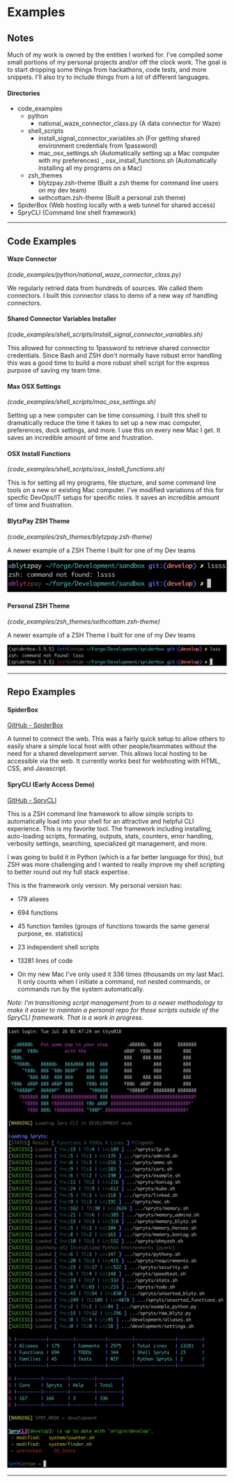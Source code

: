 # Examples

## Notes

Much of my work is owned by the entities I worked for. I've compiled some small portions of my personal projects and/or off the clock work. The goal is to start dropping some things from hackathons, code tests, and more snippets. I'll also try to include things from a lot of different languages.


#### Directories
  - code_examples
    + python
      - national_waze_connector_class.py (A data connector for Waze)
    + shell_scripts
      - install_signal_connector_variables.sh (For getting shared environment credentials from 1password)
      - mac_osx_settings.sh (Automatically setting up a Mac computer with my preferences)
      _ osx_install_functions.sh (Automatically installing all my programs on a Mac)
    + zsh_themes
      - blytzpay.zsh-theme (Built a zsh theme for command line users on my dev team)
      - sethcottam.zsh-theme (Built a personal zsh theme)
  - SpiderBox (Web hosting locally with a web tunnel for shared access)
  - SpryCLI (Command line shell framework)



---

## Code Examples

#### Waze Connector
  _(code_examples/python/national_waze_connector_class.py)_

  We regularly retried data from hundreds of sources. We called them connectors. I built this connector class to demo of a new way of handling connectors.

#### Shared Connector Variables Installer
  _(code_examples/shell_scripts/install_signal_connector_variables.sh)_

  This allowed for connecting to 1password to retrieve shared connector credentials. Since Bash and ZSH don't normally have robust error handling this was a good time to build a more robust shell script for the express purpose of saving my team time.

#### Max OSX Settings
  _(code_examples/shell_scripts/mac_osx_settings.sh)_

  Setting up a new computer can be time consuming. I built this shell to dramatically reduce the time it takes to set up a new mac computer, preferences, dock settings, and more. I use this on every new Mac I get. It saves an incredible amount of time and frustration.
  
#### OSX Install Functions
  _(code_examples/shell_scripts/osx_install_functions.sh)_

  This is for setting all my programs, file stucture, and some command line tools on a new or existing Mac computer. I've modified variations of this for specfic DevOps/IT setups for specific roles. It saves an incredible amount of time and frustration.

#### BlytzPay ZSH Theme
  _(code_examples/zsh_themes/blytzpay.zsh-theme)_

  A newer example of a ZSH Theme I built for one of my Dev teams

  ![SpryCLI Autoloading Development Mode](https://github.com/sethcottam/code_examples/blob/main/screenshots/blytzpay.zsh-theme.png?raw=true)

#### Personal ZSH Theme
  _(code_examples/zsh_themes/sethcottam.zsh-theme)_

  A newer example of a ZSH Theme I built for one of my Dev teams

  ![SpryCLI Autoloading Development Mode](https://github.com/sethcottam/code_examples/blob/main/screenshots/sethcottam.zsh-theme.png?raw=true)

---

## Repo Examples

#### SpiderBox
  [GitHub - SpiderBox](https://github.com/SethCottam/SpiderBox)

  A tunnel to connect the web. This was a fairly quick setup to allow others to easily share a simple local host with other people/teammates without the need for a shared development server. This allows local hosting to be accessible via the web. It currently works best for webhosting with HTML, CSS, and Javascript.

#### SpryCLI (Early Access Demo)
  [GitHub - SpryCLI](https://github.com/SethCottam/SpryCLI_early_access)

  This is a ZSH command line framework to allow simple scripts to automatically load into your shell for an attractive and helpful CLI experience. This is my favorite tool. The framework including installing, auto-loading scripts, formating, outputs, stats, counters, error handling, verbosity settings, searching, specialized git management, and more.

  I was going to build it in Python (which is a far better language for this), but ZSH was more challenging and I wanted to really improve my shell scripting to better round out my full stack expertise.

  This is the framework only version. My personal version has:
  - 179 aliases
  - 694 functions
  - 45 function familes (groups of functions towards the same general purpose, ex. statistics)
  - 23 independent shell scripts
  - 13281 lines of code

  - On my new Mac I've only used it 336 times (thousands on my last Mac). It only counts when I initiate a command, not nested commands, or commands run by the system automatically.

  _Note: I'm transitioning script management from to a newer methodology to make it easier to maintain a personal repo for those scripts outside of the SpryCLI framework. That is a work in progress._

  ![SpryCLI Autoloading Development Mode](https://github.com/sethcottam/code_examples/blob/main/screenshots/SpryCLI-autoloading-development-mode.png?raw=true)


---